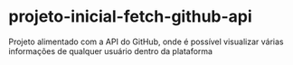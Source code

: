 # projeto-inicial-fetch-github-api
Projeto alimentado com a API do GitHub, onde é possível visualizar várias informações de qualquer usuário dentro da plataforma 
